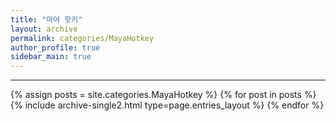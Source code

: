 ```yaml
---
title: "마야 핫키"
layout: archive
permalink: categories/MayaHotkey
author_profile: true
sidebar_main: true
---
```


<!-- 공백이 포함되어 있는 카테고리 이름의 경우 site.categories['a b c'] 이런식으로! -->

***

{% assign posts = site.categories.MayaHotkey %}
{% for post in posts %} {% include archive-single2.html type=page.entries_layout %} {% endfor %}
